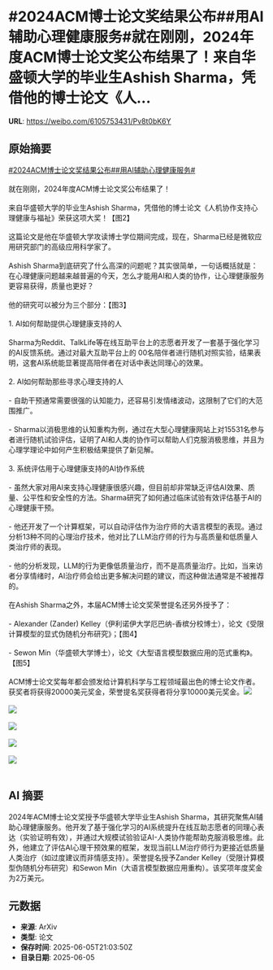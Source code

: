 # #2024ACM博士论文奖结果公布##用AI辅助心理健康服务#就在刚刚，2024年度ACM博士论文奖公布结果了！来自华盛顿大学的毕业生Ashish Sharma，凭借他的博士论文《人...

**URL**: https://weibo.com/6105753431/Pv8t0bK6Y

## 原始摘要

<a href="https://m.weibo.cn/search?containerid=231522type%3D1%26t%3D10%26q%3D%232024ACM%E5%8D%9A%E5%A3%AB%E8%AE%BA%E6%96%87%E5%A5%96%E7%BB%93%E6%9E%9C%E5%85%AC%E5%B8%83%23&amp;extparam=%232024ACM%E5%8D%9A%E5%A3%AB%E8%AE%BA%E6%96%87%E5%A5%96%E7%BB%93%E6%9E%9C%E5%85%AC%E5%B8%83%23" data-hide=""><span class="surl-text">#2024ACM博士论文奖结果公布#</span></a><a href="https://m.weibo.cn/search?containerid=231522type%3D1%26t%3D10%26q%3D%23%E7%94%A8AI%E8%BE%85%E5%8A%A9%E5%BF%83%E7%90%86%E5%81%A5%E5%BA%B7%E6%9C%8D%E5%8A%A1%23&amp;extparam=%23%E7%94%A8AI%E8%BE%85%E5%8A%A9%E5%BF%83%E7%90%86%E5%81%A5%E5%BA%B7%E6%9C%8D%E5%8A%A1%23" data-hide=""><span class="surl-text">#用AI辅助心理健康服务#</span></a><br><br>就在刚刚，2024年度ACM博士论文奖公布结果了！<br><br>来自华盛顿大学的毕业生Ashish Sharma，凭借他的博士论文《人机协作支持心理健康与福祉》荣获这项大奖！【图2】<br><br>这篇论文是他在华盛顿大学攻读博士学位期间完成，现在，Sharma已经是微软应用研究部门的高级应用科学家了。<br><br>Ashish Sharma到底研究了什么高深的问题呢？其实很简单，一句话概括就是：在心理健康问题越来越普遍的今天，怎么才能用AI和人类的协作，让心理健康服务更容易获得，质量也更好？<br><br>他的研究可以被分为三个部分：【图3】<br><br>1. AI如何帮助提供心理健康支持的人<br><br>Sharma为Reddit、TalkLife等在线互助平台上的志愿者开发了一套基于强化学习的AI反馈系统。通过对最大互助平台上的 00名陪伴者进行随机对照实验，结果表明，这套AI系统能显著提高陪伴者在对话中表达同理心的效果。<br><br>2. AI如何帮助那些寻求心理支持的人<br><br>- 自助干预通常需要很强的认知能力，还容易引发情绪波动，这限制了它们的大范围推广。<br><br>- Sharma以消极思维的认知重构为例，通过在大型心理健康网站上对15531名参与者进行随机试验评估，证明了AI和人类的协作可以帮助人们克服消极思维，并且为心理学理论中如何产生积极结果提供了新见解。<br><br>3. 系统评估用于心理健康支持的AI协作系统<br><br>- 虽然大家对用AI来支持心理健康很感兴趣，但目前却非常缺乏评估AI效果、质量、公平性和安全性的方法。Sharma研究了如何通过临床试验有效评估基于AI的心理健康干预。<br><br>- 他还开发了一个计算框架，可以自动评估作为治疗师的大语言模型的表现。通过分析13种不同的心理治疗技术，他对比了LLM治疗师的行为与高质量和低质量人类治疗师的表现。<br><br>- 他的分析发现，LLM的行为更像低质量治疗，而不是高质量治疗。比如，当来访者分享情绪时，AI治疗师会给出更多解决问题的建议，而这种做法通常是不被推荐的。<br><br>在Ashish Sharma之外，本届ACM博士论文奖荣誉提名还另外授予了：<br><br>- Alexander (Zander) Kelley（伊利诺伊大学厄巴纳-香槟分校博士），论文《受限计算模型的显式伪随机分布研究》；【图4】<br><br>- Sewon Min（华盛顿大学博士），论文《大型语言模型数据应用的范式重构》。【图5】<br><br>ACM博士论文奖每年都会颁发给计算机科学与工程领域最出色的博士论文作者。获奖者将获得20000美元奖金，荣誉提名奖获得者将分享10000美元奖金。<img style="" src="https://tvax2.sinaimg.cn/large/006Fd7o3gy1i24ii9kuqnj30l80byafp.jpg" referrerpolicy="no-referrer"><br><br><img style="" src="https://tvax2.sinaimg.cn/large/006Fd7o3gy1i24iiilubjj31241eawjm.jpg" referrerpolicy="no-referrer"><br><br><img style="" src="https://tvax2.sinaimg.cn/large/006Fd7o3gy1i24iipnl4aj31441agaoj.jpg" referrerpolicy="no-referrer"><br><br><img style="" src="https://tvax1.sinaimg.cn/large/006Fd7o3gy1i24iitoe8lj316u1hkagb.jpg" referrerpolicy="no-referrer"><br><br><img style="" src="https://tvax3.sinaimg.cn/large/006Fd7o3gy1i24infrhfqj313i1d878m.jpg" referrerpolicy="no-referrer"><br><br>

## AI 摘要

2024年ACM博士论文奖授予华盛顿大学毕业生Ashish Sharma，其研究聚焦AI辅助心理健康服务。他开发了基于强化学习的AI系统提升在线互助志愿者的同理心表达（实验证明有效），并通过大规模试验验证AI-人类协作能帮助克服消极思维。此外，他建立了评估AI心理干预效果的框架，发现当前LLM治疗师行为更接近低质量人类治疗（如过度建议而非情感支持）。荣誉提名授予Zander Kelley（受限计算模型伪随机分布研究）和Sewon Min（大语言模型数据应用重构）。该奖项年度奖金为2万美元。

## 元数据

- **来源**: ArXiv
- **类型**: 论文
- **保存时间**: 2025-06-05T21:03:50Z
- **目录日期**: 2025-06-05
